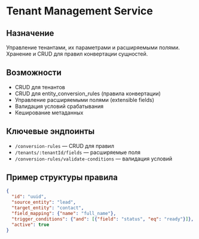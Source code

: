 # Tenant Management Service

## Назначение
Управление тенантами, их параметрами и расширяемыми полями. Хранение и CRUD для правил конвертации сущностей.

## Возможности
- CRUD для тенантов
- CRUD для entity_conversion_rules (правила конвертации)
- Управление расширяемыми полями (extensible fields)
- Валидация условий срабатывания
- Кеширование метаданных

## Ключевые эндпоинты
- `/conversion-rules` — CRUD для правил
- `/tenants/:tenantId/fields` — расширяемые поля
- `/conversion-rules/validate-conditions` — валидация условий

## Пример структуры правила
```json
{
  "id": "uuid",
  "source_entity": "lead",
  "target_entity": "contact",
  "field_mapping": {"name": "full_name"},
  "trigger_conditions": {"and": [{"field": "status", "eq": "ready"}]},
  "active": true
}
```
